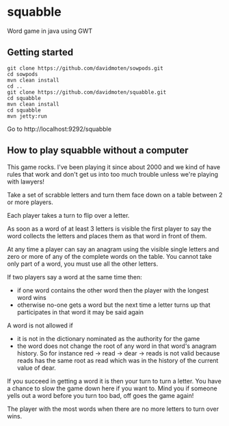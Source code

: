 squabble
========

Word game in java using GWT

Getting started
----------------
    git clone https://github.com/davidmoten/sowpods.git
    cd sowpods
    mvn clean install
    cd ..
    git clone https://github.com/davidmoten/squabble.git
    cd squabble
    mvn clean install
    cd squabble
    mvn jetty:run

Go to http://localhost:9292/squabble

How to play squabble without a computer
-----------------------------------------
This game rocks. I've been playing it since about 2000 and we kind of have rules that work and don't get us into too much trouble unless we're playing with lawyers!

Take a set of scrabble letters and turn them face down on a table between 2 or more players.

Each player takes a turn to flip over a letter.

As soon as a word of at least 3 letters is visible the first player to say the word collects the letters and places them as that word in front of them. 

At any time a player can say an anagram using the visible single letters and zero or more of any of the complete words on the table. You cannot take only part of a word, you must use all the other letters.

If two players say a word at the same time then:
* if one word contains the other word then the player with the longest word wins
* otherwise no-one gets a word but the next time a letter turns up that participates in that word it may be said again

A word is not allowed if 
* it is not in the dictionary nominated as the authority for the game
* the word does not change the root of any word in that word's anagram history. So for instance red -> read -> dear -> reads is not valid because reads has the same root as read which was in the history of the current value of dear.

If you succeed in getting a word it is then your turn to turn a letter. You have a chance to slow the game down here if you want to. Mind you if someone yells out a word before you turn too bad, off goes the game again!

The player with the most words when there are no more letters to turn over wins.


